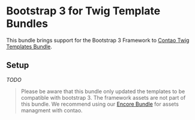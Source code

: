 # Bootstrap 3 for Twig Template Bundles

This bundle brings support for the Bootstrap 3 Framework to [Contao Twig Templates Bundle](https://github.com/heimrichhannot/contao-twig-templates-bundle).

## Setup

_TODO_

> Please be aware that this bundle only updated the templates to be compatible with bootstrap 3. The framework assets are not part of this bundle. We recommend using our [Encore Bundle](https://github.com/heimrichhannot/contao-encore-bundle) for assets managment with contao.